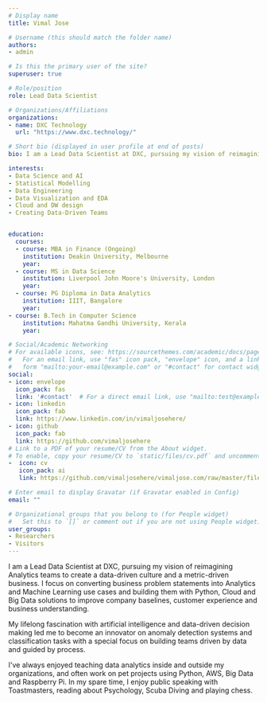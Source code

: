 ```yaml
---
# Display name
title: Vimal Jose

# Username (this should match the folder name)
authors:
- admin

# Is this the primary user of the site?
superuser: true

# Role/position
role: Lead Data Scientist

# Organizations/Affiliations
organizations:
- name: DXC Technology
  url: "https://www.dxc.technology/"

# Short bio (displayed in user profile at end of posts)
bio: I am a Lead Data Scientist at DXC, pursuing my vision of reimagining Analytics teams to create a data-driven culture and metric-driven businesses. I focus on converting business problem statements into Analytics and Machine Learning use cases and then build them with Python, Cloud and Big Data solutions to improve company baselines, customer experience and business understanding.

interests:
- Data Science and AI
- Statistical Modelling
- Data Engineering
- Data Visualization and EDA
- Cloud and DW design  
- Creating Data-Driven Teams


education:
  courses:
  - course: MBA in Finance (Ongoing)
    institution: Deakin University, Melbourne
    year: 
  - course: MS in Data Science
    institution: Liverpool John Moore's University, London
    year: 
  - course: PG Diploma in Data Analytics
    institution: IIIT, Bangalore
    year: 
- course: B.Tech in Computer Science
    institution: Mahatma Gandhi University, Kerala
    year: 

# Social/Academic Networking
# For available icons, see: https://sourcethemes.com/academic/docs/page-builder/#icons
#   For an email link, use "fas" icon pack, "envelope" icon, and a link in the
#   form "mailto:your-email@example.com" or "#contact" for contact widget.
social:
- icon: envelope
  icon_pack: fas
  link: '#contact'  # For a direct email link, use "mailto:test@example.org".
- icon: linkedin
  icon_pack: fab
  link: https://www.linkedin.com/in/vimaljosehere/
- icon: github
  icon_pack: fab
  link: https://github.com/vimaljosehere
# Link to a PDF of your resume/CV from the About widget.
# To enable, copy your resume/CV to `static/files/cv.pdf` and uncomment the lines below.
-  icon: cv
   icon_pack: ai
   link: https://github.com/vimaljosehere/vimaljose.com/raw/master/files/2020.Vimal.Jose.9Yrs.LeadDataScientist.Py.R.AWS.Tableau.pdf

# Enter email to display Gravatar (if Gravatar enabled in Config)
email: ""

# Organizational groups that you belong to (for People widget)
#   Set this to `[]` or comment out if you are not using People widget.
user_groups:
- Researchers
- Visitors
---
```


I am a Lead Data Scientist at DXC, pursuing my vision of reimagining Analytics teams to create a data-driven culture and a metric-driven business. I focus on converting business problem statements into Analytics and Machine Learning use cases and building them with Python, Cloud and Big Data solutions to improve company baselines, customer experience and business understanding.

My lifelong fascination with artificial intelligence and data-driven decision making led me to become an innovator on anomaly detection systems and classification tasks with a special focus on building teams driven by data and guided by process.

I've always enjoyed teaching data analytics inside and outside my organizations, and often work on pet projects using Python, AWS, Big Data and Raspberry Pi. In my spare time, I enjoy public speaking with Toastmasters, reading about Psychology, Scuba Diving and playing chess. 
